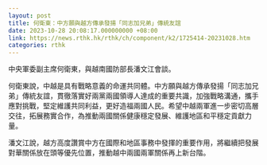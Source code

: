 ```yaml
---
layout: post
title: 何衛東：中方願與越方傳承發揚「同志加兄弟」傳統友誼
date: 2023-10-28 20:08:17.000000000 +08:00
link: https://news.rthk.hk/rthk/ch/component/k2/1725414-20231028.htm
categories: rthk
---
```


中央軍委副主席何衛東，與越南國防部長潘文江會談。

何衛東說，中越是具有戰略意義的命運共同體。中方願與越方傳承發揚「同志加兄弟」傳統友誼，貫徹落實好兩黨兩國領導人達成的重要共識，加強戰略溝通，攜手應對挑戰，堅定維護共同利益，更好造福兩國人民。希望中越兩軍進一步密切高層交往，拓展務實合作，為推動兩國關係健康穩定發展、維護地區和平穩定貢獻力量。

潘文江說，越方高度讚賞中方在國際和地區事務中發揮的重要作用，將繼續把發展對華關係放在頭等優先位置，推動越中兩國兩軍關係再上新台階。
